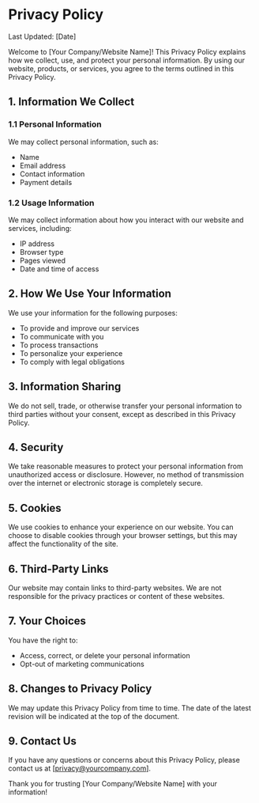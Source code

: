 # Privacy Policy

Last Updated: [Date]

Welcome to [Your Company/Website Name]! This Privacy Policy explains how we collect, use, and protect your personal information. By using our website, products, or services, you agree to the terms outlined in this Privacy Policy.

## 1. Information We Collect

### 1.1 Personal Information

We may collect personal information, such as:

- Name
- Email address
- Contact information
- Payment details

### 1.2 Usage Information

We may collect information about how you interact with our website and services, including:

- IP address
- Browser type
- Pages viewed
- Date and time of access

## 2. How We Use Your Information

We use your information for the following purposes:

- To provide and improve our services
- To communicate with you
- To process transactions
- To personalize your experience
- To comply with legal obligations

## 3. Information Sharing

We do not sell, trade, or otherwise transfer your personal information to third parties without your consent, except as described in this Privacy Policy.

## 4. Security

We take reasonable measures to protect your personal information from unauthorized access or disclosure. However, no method of transmission over the internet or electronic storage is completely secure.

## 5. Cookies

We use cookies to enhance your experience on our website. You can choose to disable cookies through your browser settings, but this may affect the functionality of the site.

## 6. Third-Party Links

Our website may contain links to third-party websites. We are not responsible for the privacy practices or content of these websites.

## 7. Your Choices

You have the right to:

- Access, correct, or delete your personal information
- Opt-out of marketing communications

## 8. Changes to Privacy Policy

We may update this Privacy Policy from time to time. The date of the latest revision will be indicated at the top of the document.

## 9. Contact Us

If you have any questions or concerns about this Privacy Policy, please contact us at [privacy@yourcompany.com].

Thank you for trusting [Your Company/Website Name] with your information!
